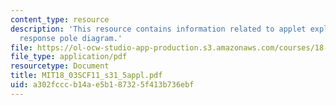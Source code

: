 ```yaml
---
content_type: resource
description: 'This resource contains information related to applet exploration: amplitude
  response pole diagram.'
file: https://ol-ocw-studio-app-production.s3.amazonaws.com/courses/18-03sc-differential-equations-fall-2011/a302fcccb14ae5b187325f413b736ebf_MIT18_03SCF11_s31_5appl.pdf
file_type: application/pdf
resourcetype: Document
title: MIT18_03SCF11_s31_5appl.pdf
uid: a302fccc-b14a-e5b1-8732-5f413b736ebf
---
```

